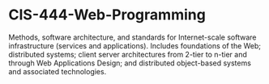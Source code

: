 # CIS-444-Web-Programming
Methods, software architecture, and standards for Internet-scale software infrastructure (services and applications). Includes foundations of the Web; distributed systems; client server architectures from 2-tier to n-tier and through Web Applications Design; and distributed object-based systems and associated technologies. 
